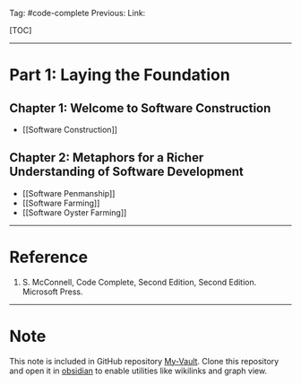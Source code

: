 Tag: #code-complete
Previous: 
Link: 

[TOC]

---

# Part 1: Laying the Foundation

## Chapter 1: Welcome to Software Construction

- [[Software Construction]]

## Chapter 2: Metaphors for a Richer Understanding of Software Development

- [[Software Penmanship]]
- [[Software Farming]]
- [[Software Oyster Farming]]

---

# Reference

1. S. McConnell, Code Complete, Second Edition, Second Edition. Microsoft Press.

---

# Note

This note is included in GitHub repository [My-Vault](https://github.com/LittleD3092/My-Vault.git). Clone this repository and open it in [obsidian](https://obsidian.md/) to enable utilities like wikilinks and graph view.